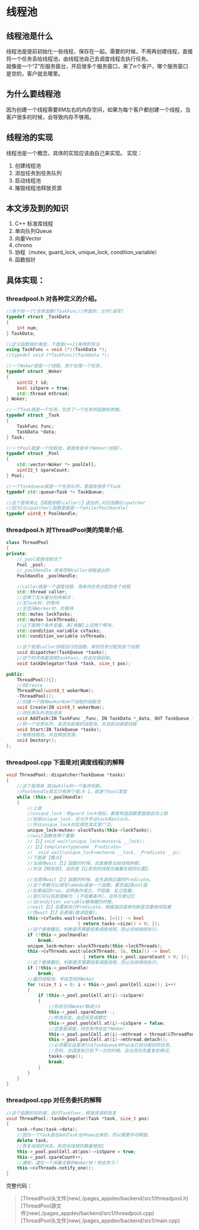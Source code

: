 # 线程池

## 线程池是什么

线程池是提前初始化一些线程，保存在一起。需要的时候，不用再创建线程，直接将一个任务丢给线程池，由线程池自己去调度线程去执行任务。  
就像是一个“Z”形服务窗台，开启很多个服务窗口，来了n个客户，哪个服务窗口是空的，客户就去哪里。

## 为什么要线程池

因为创建一个线程需要8M左右的内存空间，如果为每个客户都创建一个线程，当客户很多的时候，会导致内存不够用。

## 线程池的实现

线程池是一个概念，具体的实现应该由自己来实现。
实现：

1. 创建线程池
1. 添加任务到任务队列
1. 启动线程池
1. 摧毁线程池释放资源

## 本文涉及到的知识

1. C++ 标准库线程
1. 单向队列Queue
1. 向量Vector
1. chrono
1. 协程（mutex, guard_lock, unique_lock, condition_variable）
1. 函数指针

## 具体实现：

### threadpool.h 对各种定义的介绍。

```cpp
//用于给一个[任务函数(TaskFunc)]传值的，允许[读写]
typedef struct _TaskData
{
    int num;
} TaskData;

//定义函数指针类型，下面是c++11推荐的写法
using TaskFunc = void (*)(TaskData *);
//typedef void (*TaskFunc)(TaskData *);

//一个Woker就是一个线程，用于处理一个任务。
typedef struct _Woker
{
    uint32_t id;
    bool isSpare = true;
    std::thread mthread;
} Woker;

//一个Task就是一个任务，包含了一个任务的函数和参数。
typedef struct _Task
{
    TaskFunc func;
    TaskData *data;
} Task;

//一个Pool就是一个线程池，里面有很多个Woker(线程)。
typedef struct _Pool
{
    std::vector<Woker *> poolCell;
    uint32_t spareCount;
} Pool;

//一个TaskQueue就是一个任务队列，里面有很多个Task
typedef std::queue<Task *> TaskQueue;

//这个是用来让【调度线程(caller)】退出的,对应函数dispatcher
//因为[dispatcher]函数里面是一个while(PoolHandle)
typedef uint8_t PoolHandle;
```

### threadpool.h 对ThreadPool类的简单介绍.

```cpp
class ThreadPool
{
private:
    //_pool就是线程池了
    Pool _pool;
    //_poolHandle 用来控制caller线程退出的
    PoolHandle _poolHandle;

    //caller就是一个调度线程，用来将任务分配到各个线程
    std::thread caller;
    //这两个互斥量分别来解决：
    //无Task时，的等待
    //无空闲Worker时，的等待
    std::mutex lockTasks;
    std::mutex lockThreads;
    //以下是两个条件变量，来[唤醒]上述两个等待。
    std::condition_variable cvTasks;
    std::condition_variable cvThreads;

    //这个就是caller线程运行的函数，来将任务分配到各个线程
    void dispatcher(TaskQueue *tasks);
    //这个的作用是调用TaskFunc，并且垃圾回收。
    void taskDelegator(Task *task, size_t pos);

public:
    ThreadPool(){};
    //同Create
    ThreadPool(uint8_t wokerNum);
    ~ThreadPool();
    //创建一个拥有wokerNum个线程的线程池
    void Create(IN uint8_t wokerNum);
    //向任务队列添加任务
    void AddTask(IN TaskFunc _func, IN TaskData *_data, OUT TaskQueue *tasks);
    //将一个任务队列，丢进当前类的线程池，并且启动调度线程
    void Start(IN TaskQueue *tasks);
    //摧毁线程池，并且释放资源。
    void Destory();
};
```

### threadpool.cpp 下面是对[调度线程]的解释

```cpp
void ThreadPool::dispatcher(TaskQueue *tasks)
{
    //这个是用来 跳出while的一个条件判断。
    //PoolHandle其实只有两个值:0 1，就是个bool类型
    while (this->_poolHandle)
    {
        //上锁
        //unique_lock：和guard_lock相似，都是构造函数里面就自动上锁
        //但是unique_lock，还允许手动lock和unlock。
        //所以unique_lock的实用性其实更广泛。
        unique_lock<mutex> ulockTasks(this->lockTasks);
        //wait函数有两个重载
        //【1】void wait(unique_lock<mutex>& __lock);
        //【2】template<typename _Predicate>
        //  void wait(unique_lock<mutex>& __lock, _Predicate __p);
        //下面是【重点】
        //当调用wait【1】函数的时候，会直接使当前线程休眠，
        //并且【释放锁】，目的是【让其他的线程也堵塞在相同位置】。

        //当调用wait【2】函数的时候，会先调用后面的Predicate。
        //这个参数可以填写lambda或者一个函数，要求返回bool值
        //如果返回true，说明条件成立，不阻塞，反之阻塞。
        //我们可以将其理解为：[不阻塞条件]，这样方便记忆
        //当condition_variable被唤醒的时候，
        //wait【2】会重新执行Predicate，根据返回值来判断是否要继续阻塞
        //而wait【1】会直接[取消阻塞]。
        this->cvTasks.wait(ulockTasks, [=]() -> bool
                           { return tasks->size() > 0; });
        //这个是唤醒后，判断是否需要结束调度线程，防止后续继续执行。
        if (!this->_poolHandle)
            break;
        unique_lock<mutex> ulockThreads(this->lockThreads);
        this->cvThreads.wait(ulockThreads, [&, this]() -> bool
                             { return this->_pool.spareCount > 0; });
        //这个是唤醒后，判断是否需要结束调度线程，防止后续继续执行。
        if (!this->_poolHandle)
            break;
        //遍历线程池，寻找空闲的Woker
        for (size_t i = 0; i < this->_pool.poolCell.size(); i++)
        {
            if (this->_pool.poolCell.at(i)->isSpare)
            {
                //将总空闲Woker数减少1
                this->_pool.spareCount--;
                //修改状态，由空闲变成繁忙
                this->_pool.poolCell.at(i)->isSpare = false;
                //这里是调度，将任务传给这个Woker
                this->_pool.poolCell.at(i)->mthread = thread(&ThreadPool::taskDelegator, this, tasks->front(), i);
                this->_pool.poolCell.at(i)->mthread.detach();
                //必须要在这里进行从TaskQueue中Pop出已经分配好的任务。
                //否则，当调度执行到下一次的时候，会出现任务重复的情况。
                tasks->pop();
                break;
            }
        }
    }
}
```

### threadpool.cpp 对任务委托的解释

```cpp
//这个函数的目的是，执行TaskFunc，释放资源和恢复
void ThreadPool::taskDelegator(Task *task, size_t pos)
{
    task->func(task->data);
    //因为一个Task是在AddTask当中new出来的，所以需要手动释放。
    delete task;
    //恢复线程的状态，和空闲线程的数量增加1
    this->_pool.poolCell.at(pos)->isSpare = true;
    this->_pool.spareCount++;
    //通知，逮住一个闲着无聊的Woker啦！快去学习！
    this->cvThreads.notify_one();
}
```

完整代码：

> [ThreadPool头文件]new(./pages_appdev/backend/src1/threadpool.h)  
> [ThreadPool源文件]new(./pages_appdev/backend/src1/threadpool.cpp)  
> [ThreadPool头文件]new(./pages_appdev/backend/src1/main.cpp)
